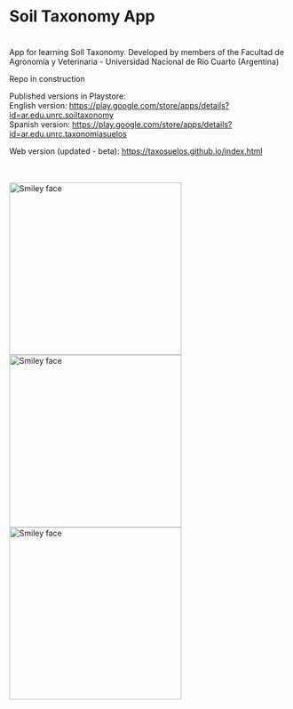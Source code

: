 # Soil Taxonomy App
# 
App for learning Soil Taxonomy. Developed by members of the Facultad de Agronomía y Veterinaria - Universidad Nacional de Río Cuarto (Argentina)

Repo in construction

Published versions in Playstore:<br>
English version: https://play.google.com/store/apps/details?id=ar.edu.unrc.soiltaxonomy <br>
Spanish version: https://play.google.com/store/apps/details?id=ar.edu.unrc.taxonomiasuelos <br>

Web version (updated - beta): https://taxosuelos.github.io/index.html


<br>
<br>
 <img src="https://lh3.googleusercontent.com/OPcKBYud8lRT3k6_54bVG7NMPI0CXNWDnGZgkl5PjX3lYCR11qLeBj2_QrsL4kaz=w720-h310" alt="Smiley face" height="310">    <img src="https://lh3.googleusercontent.com/w-0Zft29O6DeN_0J7gREv251I5sGN6k-PT1xBiY-sghNuIpaZ7ZbJYO3XJp7SBVPyQ=w720-h310" alt="Smiley face" height="310">     <img src="https://lh3.googleusercontent.com/DXW4nU8DNKyeksd40HjlIkNiNz72KTyyal6VPQ0_77u_JDD8o1eiPozg-rYbAAoCRGY=w720-h310" alt="Smiley face" height="310">
